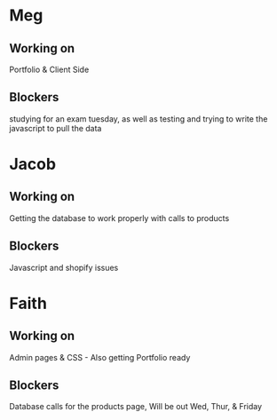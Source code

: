 
# Meg
## Working on 
Portfolio & Client Side
## Blockers
studying for an exam tuesday, as well as testing and trying to write the javascript to pull the data

# Jacob

## Working on 
Getting the database to work properly with calls to products
## Blockers
Javascript and shopify issues

# Faith
## Working on
Admin pages & CSS - Also getting Portfolio ready 
## Blockers
Database calls for the products page, Will be out Wed, Thur, & Friday
